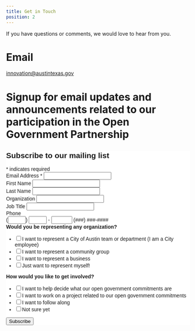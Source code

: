 ```yaml
---
title: Get in Touch
position: 2
---
```

If you have questions or comments, we would love to hear from you.

# Email

innovation@austintexas.gov

# Signup for email updates and announcements related to our participation in the Open Government Partnership

<!-- Begin MailChimp Signup Form -->
<link href="//cdn-images.mailchimp.com/embedcode/classic-10_7.css" rel="stylesheet" type="text/css">
<style type="text/css">
	#mc_embed_signup{background:#fff; clear:left; font:14px Helvetica,Arial,sans-serif; }
	/* Add your own MailChimp form style overrides in your site stylesheet or in this style block.
	   We recommend moving this block and the preceding CSS link to the HEAD of your HTML file. */
</style>
<div id="mc_embed_signup">
<form action="https://github.us15.list-manage.com/subscribe/post?u=6f30653c65f06ca383a19d0bf&amp;id=a35ce2a0d4" method="post" id="mc-embedded-subscribe-form" name="mc-embedded-subscribe-form" class="validate" target="_blank" novalidate>
    <div id="mc_embed_signup_scroll">
	<h2>Subscribe to our mailing list </h2>
<div class="indicates-required"><span class="asterisk">*</span> indicates required</div>
<div class="mc-field-group">
	<label for="mce-EMAIL">Email Address  <span class="asterisk">*</span>
</label>
	<input type="email" value="" name="EMAIL" class="required email" id="mce-EMAIL">
</div>
<div class="mc-field-group">
	<label for="mce-FNAME">First Name </label>
	<input type="text" value="" name="FNAME" class="" id="mce-FNAME">
</div>
<div class="mc-field-group">
	<label for="mce-LNAME">Last Name </label>
	<input type="text" value="" name="LNAME" class="" id="mce-LNAME">
</div>
<div class="mc-field-group">
	<label for="mce-ORG">Organization </label>
	<input type="text" value="" name="ORG" class="" id="mce-ORG">
</div>
<div class="mc-field-group">
	<label for="mce-JOBTITLE">Job Title </label>
	<input type="text" value="" name="JOBTITLE" class="" id="mce-JOBTITLE">
</div>
<div class="mc-field-group size1of2">
	<label for="mce-MMERGE6">Phone </label>
    <div class="phonefield phonefield-us">
        (<span class="phonearea"><input class="phonepart " pattern="[0-9]*" id="mce-MMERGE6-area" name="MMERGE6[area]" maxlength="3" size="3" value="" type="text"></span>)
        <span class="phonedetail1"><input class="phonepart " pattern="[0-9]*" id="mce-MMERGE6-detail1" name="MMERGE6[detail1]" maxlength="3" size="3" value="" type="text"></span> - 
        <span class="phonedetail2"><input class="phonepart " pattern="[0-9]*" id="mce-MMERGE6-detail2" name="MMERGE6[detail2]" maxlength="4" size="4" value="" type="text"></span>
		<span class="small-meta nowrap">(###) ###-####</span>
    </div>
</div><div class="mc-field-group input-group">
    <strong>Would you be representing any organization? </strong>
    <ul><li><input type="checkbox" value="16" name="group[5681][16]" id="mce-group[5681]-5681-0"><label for="mce-group[5681]-5681-0">I want to represent a City of Austin team or department (I am a City employee)</label></li>
<li><input type="checkbox" value="32" name="group[5681][32]" id="mce-group[5681]-5681-1"><label for="mce-group[5681]-5681-1">I want to represent a community group</label></li>
<li><input type="checkbox" value="64" name="group[5681][64]" id="mce-group[5681]-5681-2"><label for="mce-group[5681]-5681-2">I want to represent a business</label></li>
<li><input type="checkbox" value="128" name="group[5681][128]" id="mce-group[5681]-5681-3"><label for="mce-group[5681]-5681-3">Just want to represent myself!</label></li>
</ul>
</div>
<div class="mc-field-group input-group">
    <strong>How would you like to get involved? </strong>
    <ul><li><input type="checkbox" value="1" name="group[5677][1]" id="mce-group[5677]-5677-0"><label for="mce-group[5677]-5677-0">I want to help decide what our open government commitments are</label></li>
<li><input type="checkbox" value="2" name="group[5677][2]" id="mce-group[5677]-5677-1"><label for="mce-group[5677]-5677-1">I want to work on a project related to our open government commitments</label></li>
<li><input type="checkbox" value="4" name="group[5677][4]" id="mce-group[5677]-5677-2"><label for="mce-group[5677]-5677-2">I want to follow along</label></li>
<li><input type="checkbox" value="8" name="group[5677][8]" id="mce-group[5677]-5677-3"><label for="mce-group[5677]-5677-3">Not sure yet</label></li>
</ul>
</div>
	<div id="mce-responses" class="clear">
		<div class="response" id="mce-error-response" style="display:none"></div>
		<div class="response" id="mce-success-response" style="display:none"></div>
	</div>    <!-- real people should not fill this in and expect good things - do not remove this or risk form bot signups-->
    <div style="position: absolute; left: -5000px;" aria-hidden="true"><input type="text" name="b_6f30653c65f06ca383a19d0bf_a35ce2a0d4" tabindex="-1" value=""></div>
    <div class="clear"><input type="submit" value="Subscribe" name="subscribe" id="mc-embedded-subscribe" class="button"></div>
    </div>
</form>
</div>
<script type='text/javascript' src='//s3.amazonaws.com/downloads.mailchimp.com/js/mc-validate.js'></script><script type='text/javascript'>(function($) {window.fnames = new Array(); window.ftypes = new Array();fnames[0]='EMAIL';ftypes[0]='email';fnames[1]='FNAME';ftypes[1]='text';fnames[2]='LNAME';ftypes[2]='text';fnames[5]='ORG';ftypes[5]='text';fnames[3]='JOBTITLE';ftypes[3]='text';fnames[4]='SUBMITTED';ftypes[4]='radio';fnames[6]='MMERGE6';ftypes[6]='phone';}(jQuery));var $mcj = jQuery.noConflict(true);</script>
<!--End mc_embed_signup-->
